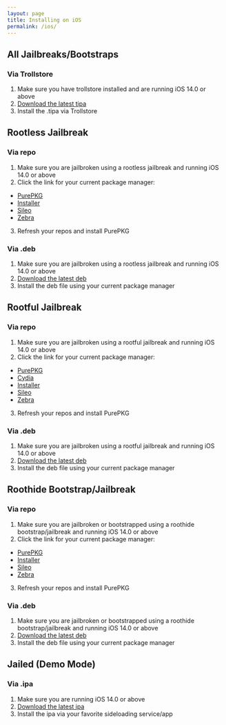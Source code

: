 ```yaml
---
layout: page
title: Installing on iOS
permalink: /ios/
---
```


## All Jailbreaks/Bootstraps

### Via Trollstore
1. Make sure you have trollstore installed and are running iOS 14.0 or above
2. [Download the latest tipa](https://github.com/Lrdsnow/PurePKG/releases/latest/download/PurePKG.tipa)
3. Install the .tipa via Trollstore

## Rootless Jailbreak

### Via repo
1. Make sure you are jailbroken using a rootless jailbreak and running iOS 14.0 or above
2. Click the link for your current package manager:
- [PurePKG](purepkg://addrepo/https://lrdsnow.github.io/PurePKG)
- [Installer](installer://add/https://lrdsnow.github.io/PurePKG)
- [Sileo](sileo://source/https://lrdsnow.github.io/PurePKG)
- [Zebra](zbra://sources/add/https://lrdsnow.github.io/PurePKG)
3. Refresh your repos and install PurePKG

### Via .deb
1. Make sure you are jailbroken using a rootless jailbreak and running iOS 14.0 or above
2. [Download the latest deb](https://github.com/Lrdsnow/PurePKG/releases/latest/download/uwu.lrdsnow.purepkg_iphoneos-arm64.deb)
3. Install the deb file using your current package manager

## Rootful Jailbreak

### Via repo
1. Make sure you are jailbroken using a rootful jailbreak and running iOS 14.0 or above
2. Click the link for your current package manager:
- [PurePKG](purepkg://addrepo/https://lrdsnow.github.io/PurePKG)
- [Cydia](cydia://url/https://cydia.saurik.com/api/share#?source=https://lrdsnow.github.io/PurePKG)
- [Installer](installer://add/https://lrdsnow.github.io/PurePKG)
- [Sileo](sileo://source/https://lrdsnow.github.io/PurePKG)
- [Zebra](zbra://sources/add/https://lrdsnow.github.io/PurePKG)
3. Refresh your repos and install PurePKG

### Via .deb
1. Make sure you are jailbroken using a rootful jailbreak and running iOS 14.0 or above
2. [Download the latest deb](https://github.com/Lrdsnow/PurePKG/releases/latest/download/uwu.lrdsnow.purepkg_iphoneos-arm.deb)
3. Install the deb file using your current package manager

## Roothide Bootstrap/Jailbreak

### Via repo
1. Make sure you are jailbroken or bootstrapped using a roothide bootstrap/jailbreak and running iOS 14.0 or above
2. Click the link for your current package manager:
- [PurePKG](purepkg://addrepo/https://lrdsnow.github.io/PurePKG)
- [Installer](installer://add/https://lrdsnow.github.io/PurePKG)
- [Sileo](sileo://source/https://lrdsnow.github.io/PurePKG)
- [Zebra](zbra://sources/add/https://lrdsnow.github.io/PurePKG)
3. Refresh your repos and install PurePKG

### Via .deb
1. Make sure you are jailbroken or bootstrapped using a roothide bootstrap/jailbreak and running iOS 14.0 or above
2. [Download the latest deb](https://github.com/Lrdsnow/PurePKG/releases/latest/download/uwu.lrdsnow.purepkg_iphoneos-arm64e.deb)
3. Install the deb file using your current package manager

## Jailed (Demo Mode)

### Via .ipa
1. Make sure you are running iOS 14.0 or above
2. [Download the latest ipa](https://github.com/Lrdsnow/PurePKG/releases/latest/download/PurePKGDemo.ipa)
3. Install the ipa via your favorite sideloading service/app